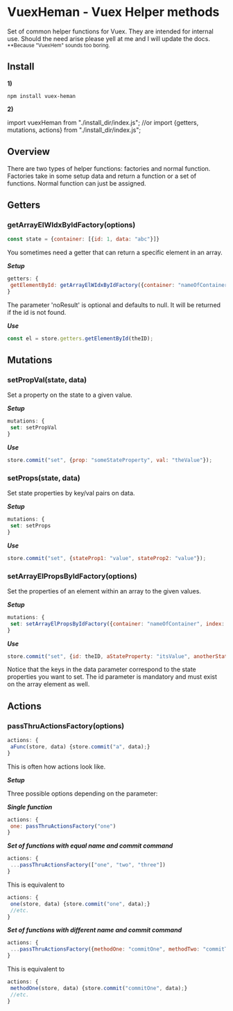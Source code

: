 # VuexHeman - Vuex Helper methods

Set of common helper functions for Vuex. They are intended for internal use. Should the need arise please yell at me and I will update the docs. 
<sub>**Because "VuexHem" sounds too boring.</sub>

## Install

**1)** 
```
npm install vuex-heman
```

**2)**

import vuexHeman from "./install_dir/index.js";
//or
import {getters, mutations, actions} from "./install_dir/index.js";


## Overview

There are two types of helper functions: factories and normal function. Factories take in some setup data and return a function or a set of functions. Normal function can just be assigned. 

## Getters

### getArrayElWIdxByIdFactory(options)

```javascript
const state = {container: [{id: 1, data: "abc"}]}
```

You sometimes need a getter that can return a specific element in an array.

***Setup***

```javascript
getters: {
 getElementById: getArrayElWIdxByIdFactory({container: "nameOfContainer", index: "nameOfIndex", noResult: "empty"})
}
```

The parameter 'noResult' is optional and defaults to null. It will be returned if the id is not found.

***Use***
```javascript
const el = store.getters.getElementById(theID);
```


## Mutations

### setPropVal(state, data)

Set a property on the state to a given value.

***Setup***

```javascript
mutations: {
 set: setPropVal
}
```

***Use***

```javascript
store.commit("set", {prop: "someStateProperty", val: "theValue"});
```

### setProps(state, data)

Set state properties by key/val pairs on data.

***Setup***

```javascript
mutations: {
 set: setProps
}
```

***Use***

```javascript
store.commit("set", {stateProp1: "value", stateProp2: "value"});
```


### setArrayElPropsByIdFactory(options)

Set the properties of an element within an array to the given values.

***Setup***

```javascript
mutations: {
 set: setArrayElPropsByIdFactory({container: "nameOfContainer", index: "nameOfIndex"})
}
```

***Use***

```javascript
store.commit("set", {id: theID, aStateProperty: "itsValue", anotherStateProperty: "itsOtherValue"});
```

Notice that the keys in the data parameter correspond to the state properties you want to set. The id parameter is mandatory and must exist on the array element as well.


## Actions

### passThruActionsFactory(options)

```javascript
actions: {
 aFunc(store, data) {store.commit("a", data);}
}
```

This is often how actions look like. 

***Setup***

Three possible options depending on the parameter:


***Single function***
```javascript
actions: {
 one: passThruActionsFactory("one")
}
```

***Set of functions with equal name and commit command***
```javascript
actions: {
 ...passThruActionsFactory(["one", "two", "three"])
}
```

This is equivalent to 

```javascript
actions: {
 one(store, data) {store.commit("one", data);}
 //etc.
}
```


***Set of functions with different name and commit command***
```javascript
actions: {
 ...passThruActionsFactory({methodOne: "commitOne", methodTwo: "commitTwo", methodThree: "commitThree"})
}
```

This is equivalent to 

```javascript
actions: {
 methodOne(store, data) {store.commit("commitOne", data);}
 //etc.
}
```
